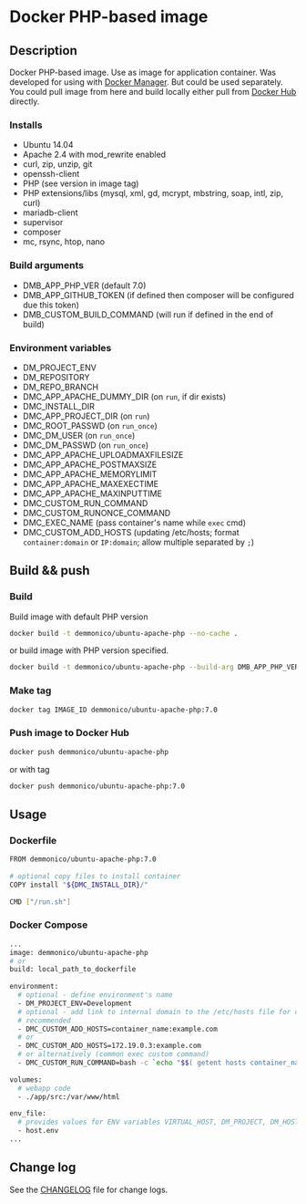 # Docker PHP-based image

## Description

Docker PHP-based image. Use as image for application container.
Was developed for using with [Docker Manager](https://github.com/demmonico/docker-manager/). 
But could be used separately.
You could pull image from here and build locally either pull from [Docker Hub](https://hub.docker.com/r/demmonico/ubuntu-apache-php/) directly.


### Installs

- Ubuntu 14.04
- Apache 2.4 with mod_rewrite enabled
- curl, zip, unzip, git
- openssh-client
- PHP (see version in image tag)
- PHP extensions/libs (mysql, xml, gd, mcrypt, mbstring, soap, intl, zip, curl)
- mariadb-client
- supervisor
- composer
- mc, rsync, htop, nano


### Build arguments

- DMB_APP_PHP_VER (default 7.0)
- DMB_APP_GITHUB_TOKEN (if defined then composer will be configured due this token)
- DMB_CUSTOM_BUILD_COMMAND (will run if defined in the end of build)


### Environment variables

- DM_PROJECT_ENV
- DM_REPOSITORY
- DM_REPO_BRANCH
- DMC_APP_APACHE_DUMMY_DIR (on `run`, if dir exists)
- DMC_INSTALL_DIR
- DMC_APP_PROJECT_DIR (on `run`)
- DMC_ROOT_PASSWD (on `run_once`)
- DMC_DM_USER  (on `run_once`)
- DMC_DM_PASSWD  (on `run_once`)
- DMC_APP_APACHE_UPLOADMAXFILESIZE
- DMC_APP_APACHE_POSTMAXSIZE
- DMC_APP_APACHE_MEMORYLIMIT
- DMC_APP_APACHE_MAXEXECTIME
- DMC_APP_APACHE_MAXINPUTTIME
- DMC_CUSTOM_RUN_COMMAND
- DMC_CUSTOM_RUNONCE_COMMAND
- DMC_EXEC_NAME (pass container's name while `exec` cmd)
- DMC_CUSTOM_ADD_HOSTS (updating /etc/hosts; format `container:domain` or `IP:domain`; allow multiple separated by `;`)


## Build && push

### Build

Build image with default PHP version
```sh
docker build -t demmonico/ubuntu-apache-php --no-cache .
```
or build image with PHP version specified.
```sh
docker build -t demmonico/ubuntu-apache-php --build-arg DMB_APP_PHP_VER=7.0 --no-cache .
```

### Make tag

```sh
docker tag IMAGE_ID demmonico/ubuntu-apache-php:7.0
```

### Push image to Docker Hub

```sh
docker push demmonico/ubuntu-apache-php
```
or with tag
```sh
docker push demmonico/ubuntu-apache-php:7.0
```


## Usage

### Dockerfile

```sh
FROM demmonico/ubuntu-apache-php:7.0
  
# optional copy files to install container
COPY install "${DMC_INSTALL_DIR}/"
  
CMD ["/run.sh"]
```

### Docker Compose

```sh
...
image: demmonico/ubuntu-apache-php
# or
build: local_path_to_dockerfile
  
environment:
  # optional - define environment's name
  - DM_PROJECT_ENV=Development
  # optional - add link to internal domain to the /etc/hosts file for container named dm000main_app_1
  # recommended
  - DMC_CUSTOM_ADD_HOSTS=container_name:example.com
  # or
  - DMC_CUSTOM_ADD_HOSTS=172.19.0.3:example.com
  # or alternatively (common exec custom command)
  - DMC_CUSTOM_RUN_COMMAND=bash -c `echo "$$( getent hosts container_name | awk '{ print $$1 }' ) example.com" >> /etc/hosts`
  
volumes:
  # webapp code
  - ./app/src:/var/www/html
  
env_file:
  # provides values for ENV variables VIRTUAL_HOST, DM_PROJECT, DM_HOST_USER_NAME, DM_HOST_USER_ID
  - host.env
...
```


## Change log

See the [CHANGELOG](CHANGELOG.md) file for change logs.
